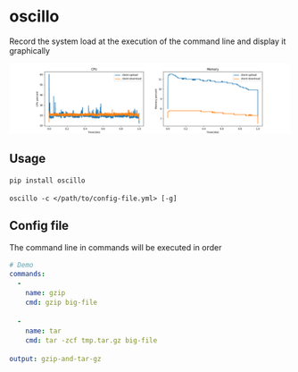 
# oscillo

Record the system load at the execution of the command line and display it graphically

![demo](https://raw.githubusercontent.com/raomuyang/cmd-oscillo/master/demo/metrix.log.png)

## Usage

```shell
pip install oscillo

oscillo -c </path/to/config-file.yml> [-g]
```

## Config file

The command line in commands will be executed in order

```yml
# Demo
commands:
  -
    name: gzip
    cmd: gzip big-file
  
  -
    name: tar
    cmd: tar -zcf tmp.tar.gz big-file

output: gzip-and-tar-gz
```
